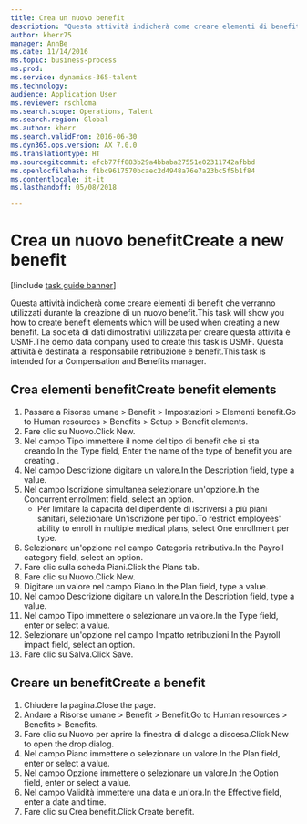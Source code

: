 ```yaml
--- 
title: Crea un nuovo benefit
description: "Questa attività indicherà come creare elementi di benefit che verranno utilizzati durante la creazione di un nuovo benefit."
author: kherr75
manager: AnnBe
ms.date: 11/14/2016
ms.topic: business-process
ms.prod: 
ms.service: dynamics-365-talent
ms.technology: 
audience: Application User
ms.reviewer: rschloma
ms.search.scope: Operations, Talent
ms.search.region: Global
ms.author: kherr
ms.search.validFrom: 2016-06-30
ms.dyn365.ops.version: AX 7.0.0
ms.translationtype: HT
ms.sourcegitcommit: efcb77ff883b29a4bbaba27551e02311742afbbd
ms.openlocfilehash: f1bc9617570bcaec2d4948a76e7a23bc5f5b1f84
ms.contentlocale: it-it
ms.lasthandoff: 05/08/2018

---
```

# <a name="create-a-new-benefit"></a><span data-ttu-id="85ccf-103">Crea un nuovo benefit</span><span class="sxs-lookup"><span data-stu-id="85ccf-103">Create a new benefit</span></span>

[!include [task guide banner](../../includes/task-guide-banner.md)]

<span data-ttu-id="85ccf-104">Questa attività indicherà come creare elementi di benefit che verranno utilizzati durante la creazione di un nuovo benefit.</span><span class="sxs-lookup"><span data-stu-id="85ccf-104">This task will show you how to create benefit elements which will be used when creating a new benefit.</span></span> <span data-ttu-id="85ccf-105">La società di dati dimostrativi utilizzata per creare questa attività è USMF.</span><span class="sxs-lookup"><span data-stu-id="85ccf-105">The demo data company used to create this task is USMF.</span></span> <span data-ttu-id="85ccf-106">Questa attività è destinata al responsabile retribuzione e benefit.</span><span class="sxs-lookup"><span data-stu-id="85ccf-106">This task is intended for a Compensation and Benefits manager.</span></span>


## <a name="create-benefit-elements"></a><span data-ttu-id="85ccf-107">Crea elementi benefit</span><span class="sxs-lookup"><span data-stu-id="85ccf-107">Create benefit elements</span></span>
1. <span data-ttu-id="85ccf-108">Passare a Risorse umane > Benefit > Impostazioni > Elementi benefit.</span><span class="sxs-lookup"><span data-stu-id="85ccf-108">Go to Human resources > Benefits > Setup > Benefit elements.</span></span>
2. <span data-ttu-id="85ccf-109">Fare clic su Nuovo.</span><span class="sxs-lookup"><span data-stu-id="85ccf-109">Click New.</span></span>
3. <span data-ttu-id="85ccf-110">Nel campo Tipo immettere il nome del tipo di benefit che si sta creando.</span><span class="sxs-lookup"><span data-stu-id="85ccf-110">In the Type field, Enter the name of the type of benefit you are creating..</span></span>
4. <span data-ttu-id="85ccf-111">Nel campo Descrizione digitare un valore.</span><span class="sxs-lookup"><span data-stu-id="85ccf-111">In the Description field, type a value.</span></span>
5. <span data-ttu-id="85ccf-112">Nel campo Iscrizione simultanea selezionare un'opzione.</span><span class="sxs-lookup"><span data-stu-id="85ccf-112">In the Concurrent enrollment field, select an option.</span></span>
    * <span data-ttu-id="85ccf-113">Per limitare la capacità del dipendente di iscriversi a più piani sanitari, selezionare Un'iscrizione per tipo.</span><span class="sxs-lookup"><span data-stu-id="85ccf-113">To restrict employees' ability to enroll in multiple medical plans, select One enrollment per type.</span></span>  
6. <span data-ttu-id="85ccf-114">Selezionare un'opzione nel campo Categoria retributiva.</span><span class="sxs-lookup"><span data-stu-id="85ccf-114">In the Payroll category field, select an option.</span></span>
7. <span data-ttu-id="85ccf-115">Fare clic sulla scheda Piani.</span><span class="sxs-lookup"><span data-stu-id="85ccf-115">Click the Plans tab.</span></span>
8. <span data-ttu-id="85ccf-116">Fare clic su Nuovo.</span><span class="sxs-lookup"><span data-stu-id="85ccf-116">Click New.</span></span>
9. <span data-ttu-id="85ccf-117">Digitare un valore nel campo Piano.</span><span class="sxs-lookup"><span data-stu-id="85ccf-117">In the Plan field, type a value.</span></span>
10. <span data-ttu-id="85ccf-118">Nel campo Descrizione digitare un valore.</span><span class="sxs-lookup"><span data-stu-id="85ccf-118">In the Description field, type a value.</span></span>
11. <span data-ttu-id="85ccf-119">Nel campo Tipo immettere o selezionare un valore.</span><span class="sxs-lookup"><span data-stu-id="85ccf-119">In the Type field, enter or select a value.</span></span>
12. <span data-ttu-id="85ccf-120">Selezionare un'opzione nel campo Impatto retribuzioni.</span><span class="sxs-lookup"><span data-stu-id="85ccf-120">In the Payroll impact field, select an option.</span></span>
13. <span data-ttu-id="85ccf-121">Fare clic su Salva.</span><span class="sxs-lookup"><span data-stu-id="85ccf-121">Click Save.</span></span>

## <a name="create-a-benefit"></a><span data-ttu-id="85ccf-122">Creare un benefit</span><span class="sxs-lookup"><span data-stu-id="85ccf-122">Create a benefit</span></span>
1. <span data-ttu-id="85ccf-123">Chiudere la pagina.</span><span class="sxs-lookup"><span data-stu-id="85ccf-123">Close the page.</span></span>
2. <span data-ttu-id="85ccf-124">Andare a Risorse umane > Benefit > Benefit.</span><span class="sxs-lookup"><span data-stu-id="85ccf-124">Go to Human resources > Benefits > Benefits.</span></span>
3. <span data-ttu-id="85ccf-125">Fare clic su Nuovo per aprire la finestra di dialogo a discesa.</span><span class="sxs-lookup"><span data-stu-id="85ccf-125">Click New to open the drop dialog.</span></span>
4. <span data-ttu-id="85ccf-126">Nel campo Piano immettere o selezionare un valore.</span><span class="sxs-lookup"><span data-stu-id="85ccf-126">In the Plan field, enter or select a value.</span></span>
5. <span data-ttu-id="85ccf-127">Nel campo Opzione immettere o selezionare un valore.</span><span class="sxs-lookup"><span data-stu-id="85ccf-127">In the Option field, enter or select a value.</span></span>
6. <span data-ttu-id="85ccf-128">Nel campo Validità immettere una data e un'ora.</span><span class="sxs-lookup"><span data-stu-id="85ccf-128">In the Effective field, enter a date and time.</span></span>
7. <span data-ttu-id="85ccf-129">Fare clic su Crea benefit.</span><span class="sxs-lookup"><span data-stu-id="85ccf-129">Click Create benefit.</span></span>


